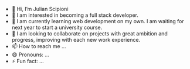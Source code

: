 - 👋 Hi, I’m Julian Scipioni
- 👀 I am interested in becoming a full stack developer.
- 🌱 I am currently learning web development on my own. I am waiting for next year to start a university course.
- 💞️ I am looking to collaborate on projects with great ambition and progress, improving with each new work experience.
- 📫 How to reach me ...
- 😄 Pronouns: ...
- ⚡ Fun fact: ...

<!---
JulianScipioni06/JulianScipioni06 is a ✨ special ✨ repository because its `README.md` (this file) appears on your GitHub profile.
You can click the Preview link to take a look at your changes.
--->
